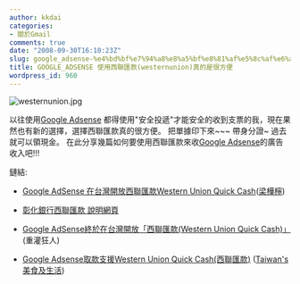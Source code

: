 ```yaml
---
author: kkdai
categories:
- 關於Gmail
comments: true
date: "2008-09-30T16:10:23Z"
slug: google_adsense-%e4%bd%bf%e7%94%a8%e8%a5%bf%e8%81%af%e5%8c%af%e6%ac%bewesternunion%e7%9c%9f%e7%9a%84%e6%98%af%e5%be%88%e6%96%b9%e4%be%bf
title: GOOGLE_ADSENSE 使用西聯匯款(westernunion)真的是很方便
wordpress_id: 960
---
```


![westernunion.jpg](http://farm4.static.flickr.com/3264/2900712307_d56917d350.jpg)

 

以往使用[Google Adsense](https://www.google.com/adsense) 都得使用"安全投遞"才能安全的收到支票的我，現在果然也有新的選擇，選擇西聯匯款真的很方便。 把單據印下來~~~ 帶身分證~ 過去就可以領現金。 在此分享幾篇如何要使用西聯匯款來收[Google Adsense](https://www.google.com/adsense)的廣告收入吧!!!

 

鏈結:

 

  
  * [Google AdSense 在台灣開放西聯匯款Western Union Quick Cash](http://money668899.pixnet.net/blog/post/21448625)([梁樺檸](http://money668899.pixnet.net/blog/)) 
   
  * [彰化銀行西聯匯款 說明網頁](https://www.chb.com.tw/wps/wcm/connect/web/epBanking/epPrd/epFrgEx/epFgEIntr/epFgEIntr1/epFgEIntr18/)
   
  * [Google AdSense終於在台灣開放「西聯匯款(Western Union Quick Cash)」](http://briian.com/?p=5666) (重灌狂人) 
   
  * [Google Adsense取款支援Western Union Quick Cash(西聯匯款)](http://cate-taiwan.blogspot.com/2008/08/google-adsensewestern-union-quick-cash.html) ([Taiwan's 美食及生活](http://cate-taiwan.blogspot.com/)) 
